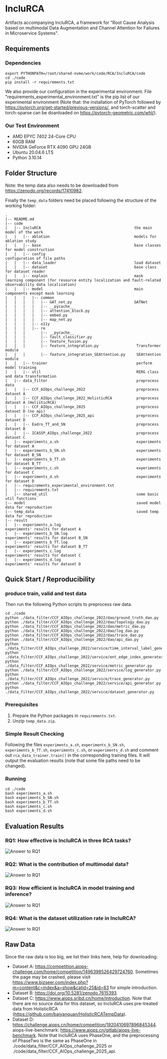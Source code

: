 # IncluRCA

Artifacts accompanying IncluRCA, a framework for "Root Cause Analysis based on multimodal Data Augmentation and Channel Attention for Failures in Microservice Systems". 

## Requirements

### Dependencies

````
export PYTHONPATH=/root/shared-nvme/work/code/RCA/IncluRCA/code
cd ./code
pip install -r requirements.txt
````
We also provide our configuration in the experimental environment. File "requirements_experimental_environment.txt" is the pip list of our experimental environment (Note that: the installation of PyTorch followed by https://pytorch.org/get-started/previous-versions/, and torch-scatter and torch-sparse can be doanloaded on https://pytorch-geometric.com/whl/).

### Our Test Environment

- AMD EPYC 7402 24-Core CPU
- 60GB RAM
- NVIDIA GeForce RTX 4090 GPU 24GB
- Ubuntu 20.04.6 LTS
- Python 3.10.14

## Folder Structure

Note: the temp data also needs to be downloaded from https://zenodo.org/records/17410982.

Finally the ``temp_data`` folders need be placed following the structure of the working folder:
````
.
|-- README.md
|-- code
|   |-- IncluRCA                                          the main model of the work
|   |   |-- ablation                                      models for ablation study
|   |   |-- base                                          base classes for model construction
|   |   |-- config                                        configuration of file paths
|   |   |-- data_loader                                   load dataset
|   |   |-- dataset                                       base class for dataset reader
|   |   |-- explain                                       mask learning component (for resource entity localization and fault-related observability data localization)
|   |   |-- model                                         main components except mask learning
|   |   |   |-- common
|   |   |   |   |-- GAT_net.py                            GATNet
|   |   |   |   |-- __pycache__
|   |   |   |   |-- attention_block.py
|   |   |   |   |-- embed.py
|   |   |   |   |-- map_net.py
|   |   |   |-- o11y
|   |   |   |-- re
|   |   |       |-- __pycache__
|   |   |       |-- fault_classifier.py
|   |   |       |-- feature_fusion.py
|   |   |       |-- feature_integration.py                 Transformer module
|   |   |       |-- feature_integration_SEAttention.py     SEAttention module
|   |   |-- trainer                                        perform model training
|   |   |-- util                                           RERG class and data transformation
|   |-- data_filter                                        preprocess data
|   |   |-- CCF_AIOps_challenge_2022                       preprocess dataset A
|   |   |-- CCF_AIOps_challenge_2022_HolisticRCA           preprocess dataset A (HolisticRCA)
|   |   |-- CCF_AIOps_challenge_2025                       preprocess dataset D (no api)
|   |   |-- CCF_AIOps_challenge_2025_api                   preprocess dataset D
|   |   |-- Eadro_TT_and_SN                                preprocess dataset B
|   |   |-- ICASSP_AIOps_challenge_2022                    preprocess dataset C
|   |-- experiments_a.sh                                   experiments for dataset A
|   |-- experiments_b_SN.sh                                experiments for dataset B_SN
|   |-- experiments_b_TT.sh                                experiments for dataset B_TT
|   |-- experiments_c.sh                                   experiments for dataset C
|   |-- experiments_d.sh                                   experiments for dataset D
|   |-- requirements_experimental_environment.txt
|   |-- requirements.txt
|   |-- shared_util                                        some basic util functions
|-- model                                                  saved model data for reproduction
|-- temp_data                                              saved temp data for reproduction
|-- result
|   |-- experiments_a.log                                  experiments' results for dataset A
|   |-- experiments_b_SN.log                               experiments' results for dataset B_SN
|   |-- experiments_b_TT.log                               experiments' results for dataset B_TT
|   |-- experiments_c.log                                  experiments' results for dataset C
|   |-- experiments_d.log                                  experiments' results for dataset D
````

## Quick Start / Reproducibility

### produce train, valid and test data

Then run the following Python scripts to preprocess raw data.

````
cd ./code
python ./data_filter/CCF_AIOps_challenge_2022/dao/ground_truth_dao.py
python ./data_filter/CCF_AIOps_challenge_2022/dao/topology_dao.py
python ./data_filter/CCF_AIOps_challenge_2022/dao/metric_dao.py
python ./data_filter/CCF_AIOps_challenge_2022/dao/log_dao.py
python ./data_filter/CCF_AIOps_challenge_2022/dao/trace_dao.py
python ./data_filter/CCF_AIOps_challenge_2022/dao/api_dao.py
python ./data_filter/CCF_AIOps_challenge_2022/service/time_interval_label_generator.py
python ./data_filter/CCF_AIOps_challenge_2022/service/ent_edge_index_generator.py
python ./data_filter/CCF_AIOps_challenge_2022/service/metric_generator.py
python ./data_filter/CCF_AIOps_challenge_2022/service/log_generator.py
python ./data_filter/CCF_AIOps_challenge_2022/service/trace_generator.py
python ./data_filter/CCF_AIOps_challenge_2022/service/api_generator.py
python ./data_filter/CCF_AIOps_challenge_2022/service/dataset_generator.py
````

### Prerequisites

1. Prepare the Python packages in ``requirements.txt``.
2. Unzip ``temp_data.zip``.

### Simple Result Checking

Following the files ``experiments_a.sh``, ``experiments_b_SN.sh``, ``experiments_b_TT.sh``, ``experiments_c.sh``, or ``experiments_d.sh`` and comment out ``rca_data_trainer.train()`` in the corresponding training files. It will output the evaluation results (note that some file paths need to be changed).

### Running

````
cd ./code
bash experiments_a.sh
bash experiments_b_SN.sh
bash experiments_b_TT.sh
bash experiments_c.sh
bash experiments_d.sh
````

## Evaluation Results
### RQ1: How effective is IncluRCA in three RCA tasks?
![Answer to RQ1](docs/RQ1.png "Effectiveness")
### RQ2: What is the contribution of multimodal data?
![Answer to RQ1](docs/RQ2.png "Ablation")
### RQ3: How efficient is IncluRCA in model training and inference?
![Answer to RQ1](docs/RQ3.png "Efficiency")
### RQ4: What is the dataset utilization rate in IncluRCA?
![Answer to RQ1](docs/RQ4.png "Dataset Utilization Rate")

## Raw Data

Since the raw data is too big, we list their links here, help for downloading:

- Dataset A: https://competition.aiops-challenge.com/home/competition/1496398526429724760. Sometimes the page may be crashed, please visit https://www.bizseer.com/index.php?m=content&c=index&a=show&catid=25&id=83 for simple introduction.
- Dataset B: https://doi.org/10.5281/zenodo.7615393.
- Dataset C: https://www.aiops.sribd.cn/home/introduction. Note that there are no source data for this dataset, so IncluRCA uses pre-treated data from HolisticRCA (https://github.com/baiyanquan/HolisticRCATempData).
- Dataset D: https://challenge.aiops.cn/home/competition/1920410697896845344. aiops-live-benchmark: https://www.aiops.cn/gitlab/aiops-live-benchmark. Note that IncluRCA uses PhaseOne, and the preprocessing of PhaseTwo is the same as PhaseOne in ./code/data_filter/CCF_AIOps_challenge_2025 or ./code/data_filter/CCF_AIOps_challenge_2025_api.


